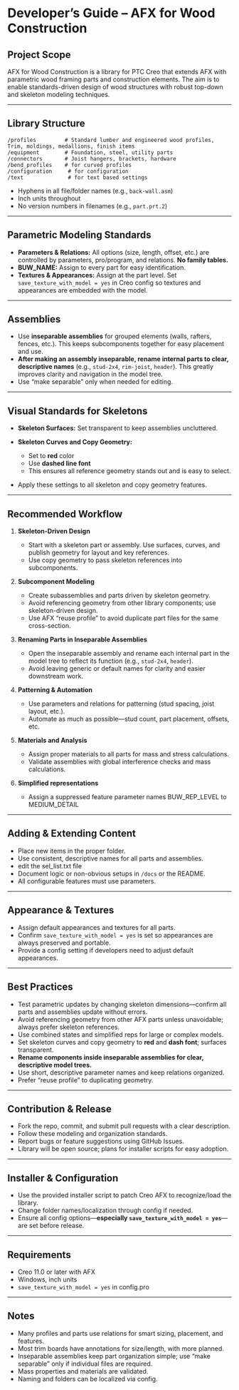 # Developer’s Guide – AFX for Wood Construction

## Project Scope

AFX for Wood Construction is a library for PTC Creo that extends AFX with parametric wood framing parts and construction elements. The aim is to enable standards-driven design of wood structures with robust top-down and skeleton modeling techniques.

---

## Library Structure

```
/profiles         # Standard lumber and engineered wood profiles, Trim, moldings, medallions, finish items   
/equipment        # Foundation, steel, utility parts  
/connectors       # Joist hangers, brackets, hardware  
/bend_profiles    # for curved profiles  
/configuration     # for configuration 
/text              # for text based settings
```

* Hyphens in all file/folder names (e.g., `back-wall.asm`)
* Inch units throughout
* No version numbers in filenames (e.g., `part.prt.2`)

---

## Parametric Modeling Standards

* **Parameters & Relations:**
  All options (size, length, offset, etc.) are controlled by parameters, pro/program, and relations. **No family tables.**
* **BUW\_NAME:**
  Assign to every part for easy identification.
* **Textures & Appearances:**
  Assign at the part level. Set `save_texture_with_model = yes` in Creo config so textures and appearances are embedded with the model.

---

## Assemblies

* Use **inseparable assemblies** for grouped elements (walls, rafters, fences, etc.). This keeps subcomponents together for easy placement and use.
* **After making an assembly inseparable, rename internal parts to clear, descriptive names** (e.g., `stud-2x4`, `rim-joist`, `header`). This greatly improves clarity and navigation in the model tree.
* Use “make separable” only when needed for editing.

---

## Visual Standards for Skeletons

* **Skeleton Surfaces:** Set transparent to keep assemblies uncluttered.
* **Skeleton Curves and Copy Geometry:**

  * Set to **red** color
  * Use **dashed line font**
  * This ensures all reference geometry stands out and is easy to select.
* Apply these settings to all skeleton and copy geometry features.

---

## Recommended Workflow

1. **Skeleton-Driven Design**

   * Start with a skeleton part or assembly. Use surfaces, curves, and publish geometry for layout and key references.
   * Use copy geometry to pass skeleton references into subcomponents.

2. **Subcomponent Modeling**

   * Create subassemblies and parts driven by skeleton geometry.
   * Avoid referencing geometry from other library components; use skeleton-driven design.
   * Use AFX “reuse profile” to avoid duplicate part files for the same cross-section.

3. **Renaming Parts in Inseparable Assemblies**

   * Open the inseparable assembly and rename each internal part in the model tree to reflect its function (e.g., `stud-2x4`, `header`).
   * Avoid leaving generic or default names for clarity and easier downstream work.

4. **Patterning & Automation**

   * Use parameters and relations for patterning (stud spacing, joist layout, etc.).
   * Automate as much as possible—stud count, part placement, offsets, etc.

5. **Materials and Analysis**

   * Assign proper materials to all parts for mass and stress calculations.
   * Validate assemblies with global interference checks and mass calculations.

6. **Simplified representations**

    * Assign a suppressed feature parameter names BUW_REP_LEVEL to MEDIUM_DETAIL
---

## Adding & Extending Content

* Place new items in the proper folder.
* Use consistent, descriptive names for all parts and assemblies.
* edit the sel_list.txt file
* Document logic or non-obvious setups in `/docs` or the README.
* All configurable features must use parameters.

---

## Appearance & Textures

* Assign default appearances and textures for all parts.
* Confirm `save_texture_with_model = yes` is set so appearances are always preserved and portable.
* Provide a config setting if developers need to adjust default appearances.

---

## Best Practices

* Test parametric updates by changing skeleton dimensions—confirm all parts and assemblies update without errors.
* Avoid referencing geometry from other AFX parts unless unavoidable; always prefer skeleton references.
* Use combined states and simplified reps for large or complex models.
* Set skeleton curves and copy geometry to **red** and **dash font**; surfaces transparent.
* **Rename components inside inseparable assemblies for clear, descriptive model trees.**
* Use short, descriptive parameter names and keep relations organized.
* Prefer “reuse profile” to duplicating geometry.

---

## Contribution & Release

* Fork the repo, commit, and submit pull requests with a clear description.
* Follow these modeling and organization standards.
* Report bugs or feature suggestions using GitHub Issues.
* Library will be open source; plans for installer scripts for easy adoption.

---

## Installer & Configuration

* Use the provided installer script to patch Creo AFX to recognize/load the library.
* Change folder names/localization through config if needed.
* Ensure all config options—**especially `save_texture_with_model = yes`**—are set before release.

---

## Requirements

* Creo 11.0 or later with AFX
* Windows, inch units
* `save_texture_with_model = yes` in config.pro

---

## Notes

* Many profiles and parts use relations for smart sizing, placement, and features.
* Most trim boards have annotations for size/length, with more planned.
* Inseparable assemblies keep part organization simple; use “make separable” only if individual files are required.
* Mass properties and materials are validated.
* Naming and folders can be localized via config.
